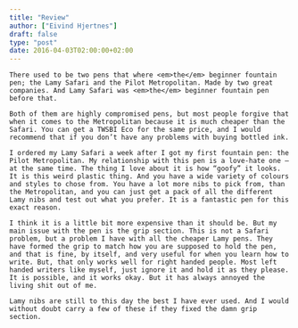 ```yaml
---
title: "Review"
author: ["Eivind Hjertnes"]
draft: false
type: "post"
date: 2016-04-03T02:00:00+02:00
---
```


<div class="HTML">
  <div></div>

<p>

</div>

```text
There used to be two pens that where <em>the</em> beginner fountain pen; the Lamy Safari and the Pilot Metropolitan. Made by two great companies. And Lamy Safari was <em>the</em> beginner fountain pen before that.
```

<div class="HTML">
  <div></div>

</p>

</div>

<div class="HTML">
  <div></div>

<p>

</div>

```text
Both of them are highly compromised pens, but most people forgive that when it comes to the Metropolitan because it is much cheaper than the Safari. You can get a TWSBI Eco for the same price, and I would recommend that if you don’t have any problems with buying bottled ink.
```

<div class="HTML">
  <div></div>

</p>

</div>

<div class="HTML">
  <div></div>

<p>

</div>

```text
I ordered my Lamy Safari a week after I got my first fountain pen: the Pilot Metropolitan. My relationship with this pen is a love-hate one – at the same time. The thing I love about it is how “goofy” it looks. It is this weird plastic thing. And you have a wide variety of colours and styles to chose from. You have a lot more nibs to pick from, than the Metropolitan, and you can just get a pack of all the different Lamy nibs and test out what you prefer. It is a fantastic pen for this exact reason.
```

<div class="HTML">
  <div></div>

</p>

</div>

<div class="HTML">
  <div></div>

<p>

</div>

```text
I think it is a little bit more expensive than it should be. But my main issue with the pen is the grip section. This is not a Safari problem, but a problem I have with all the cheaper Lamy pens. They have formed the grip to match how you are supposed to hold the pen, and that is fine, by itself, and very useful for when you learn how to write. But, that only works well for right handed people. Most left handed writers like myself, just ignore it and hold it as they please. It is possible, and it works okay. But it has always annoyed the living shit out of me.
```

<div class="HTML">
  <div></div>

</p>

</div>

<div class="HTML">
  <div></div>

<p>

</div>

```text
Lamy nibs are still to this day the best I have ever used. And I would without doubt carry a few of these if they fixed the damn grip section.
```

<div class="HTML">
  <div></div>

</p>

</div>

